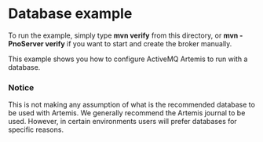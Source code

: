 # Database example

To run the example, simply type **mvn verify** from this directory, or **mvn -PnoServer verify** if you want to start and create the broker manually.

This example shows you how to configure ActiveMQ Artemis to run with a database.

### Notice
 
This is not making any assumption of what is the recommended database to be used with Artemis. We generally recommend the Artemis journal to be used. However, in certain environments users will prefer databases for specific reasons.
